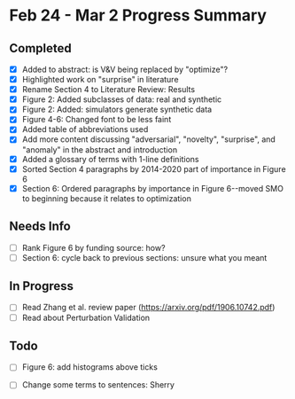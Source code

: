 # Feb 24 - Mar 2 Progress Summary

## Completed

- [x] Added to abstract: is V&V being replaced by "optimize"?
- [x] Highlighted work on "surprise" in literature
- [x] Rename Section 4 to Literature Review: Results
- [x] Figure 2: Added subclasses of data: real and synthetic
- [x] Figure 2: Added: simulators generate synthetic data
- [x] Figure 4-6: Changed font to be less faint
- [x] Added table of abbreviations used
- [x] Add more content discussing "adversarial", "novelty", "surprise", and "anomaly" in the abstract and introduction
- [x] Added a glossary of terms with 1-line definitions
- [x] Sorted Section 4 paragraphs by 2014-2020 part of importance in Figure 6
- [x] Section 6: Ordered paragraphs by importance in Figure 6--moved SMO to beginning because it relates to optimization

## Needs Info

- [ ] Rank Figure 6 by funding source: how?
- [ ] Section 6: cycle back to previous sections: unsure what you meant

## In Progress

- [ ] Read Zhang et al. review paper (https://arxiv.org/pdf/1906.10742.pdf)
- [ ] Read about Perturbation Validation

## Todo

- [ ] Figure 6: add histograms above ticks
- [ ] Change some terms to sentences: Sherry

